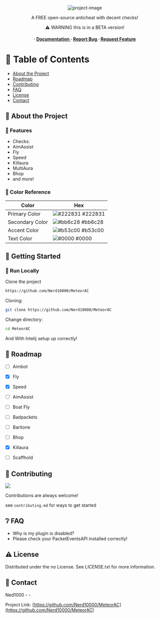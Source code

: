 <div align='center'>
<p align="center"><img src="https://media.discordapp.net/attachments/1187693005826707456/1210658167571222528/Meteor__1__LE_auto_x2-removebg_2.png?ex=65eb5c48&amp;is=65d8e748&amp;hm=fc066f27cf9dd46b3649363fd194853709e88fa6edd6299a1e236c94c5b6a9ed&amp;=&amp;format=webp&amp;quality=lossless&amp;width=701&amp;height=701" alt="project-image"></p>
<p>A FREE open-source anticheat with decent checks!</p>
<p>⚠ WARNING this is in a BETA version!</p>

<h4> <span> · </span> <a href="https://github.com/Nerd1000/MeteorAC/blob/master/README.md"> Documentation </a> <span> · </span> <a href="https://github.com/Nerd1000/MeteorAC/issues"> Report Bug </a> <span> · </span> <a href="https://github.com/Nerd1000/MeteorAC/issues"> Request Feature </a> </h4>


</div>

# :notebook_with_decorative_cover: Table of Contents

- [About the Project](#star2-about-the-project)
- [Roadmap](#compass-roadmap)
- [Contributing](#wave-contributing)
- [FAQ](#grey_question-faq)
- [License](#warning-license)
- [Contact](#handshake-contact)


## :star2: About the Project

### :dart: Features
- Checks:
- AimAssist
- Fly
- Speed
- Killaura
- MultiAura
- Bhop
- and more!


### :art: Color Reference
| Color | Hex |
| --------------- | ---------------------------------------------------------------- |
| Primary Color | ![#222831](https://via.placeholder.com/10/222831?text=+) #222831 |
| Secondary Color | ![#bb6c28](https://via.placeholder.com/10/bb6c28?text=+) #bb6c28 |
| Accent Color | ![#b53c00](https://via.placeholder.com/10/b53c00?text=+) #b53c00 |
| Text Color | ![#0000](https://via.placeholder.com/10/0000?text=+) #0000 |

## :toolbox: Getting Started

### :running: Run Locally

Clone the project

```bash
https://github.com/Nerd10000/MeteorAC
```
Cloning:
```bash
git clone https://github.com/Nerd10000/MeteorAC
```
Change directory:
```bash
cd MeteorAC
```
And With Intelij setup up correctly!


## :compass: Roadmap

* [ ] Aimbot
* [x] Fly
* [x] Speed
* [ ] AimAssist
* [ ] Boat Fly
* [ ] Badpackets
* [ ] Baritone
* [ ] Bhop
* [x] Killaura
* [ ] Scaffhold


## :wave: Contributing

<a href="https://github.com/Nerd10000/MeteorAC/graphs/contributors"> <img src="https://contrib.rocks/image?repo=Louis3797/awesome-readme-template" /> </a>

Contributions are always welcome!

see `contributing.md` for ways to get started

## :grey_question: FAQ

- Why is my plugin is disabled?
- Please check your PacketEventsAPI installed correctly!


## :warning: License

Distributed under the no License. See LICENSE.txt for more information.

## :handshake: Contact

Ned1000 - -

Project Link: [https://github.com/Nerd10000/MeteorAC](https://github.com/Nerd10000/MeteorAC)
